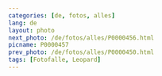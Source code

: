 ```yaml
---
categories: [de, fotos, alles]
lang: de
layout: photo
next_photo: /de/fotos/alles/P0000456.html
picname: P0000457
prev_photo: /de/fotos/alles/P0000450.html
tags: [Fotofalle, Leopard]
---
```

